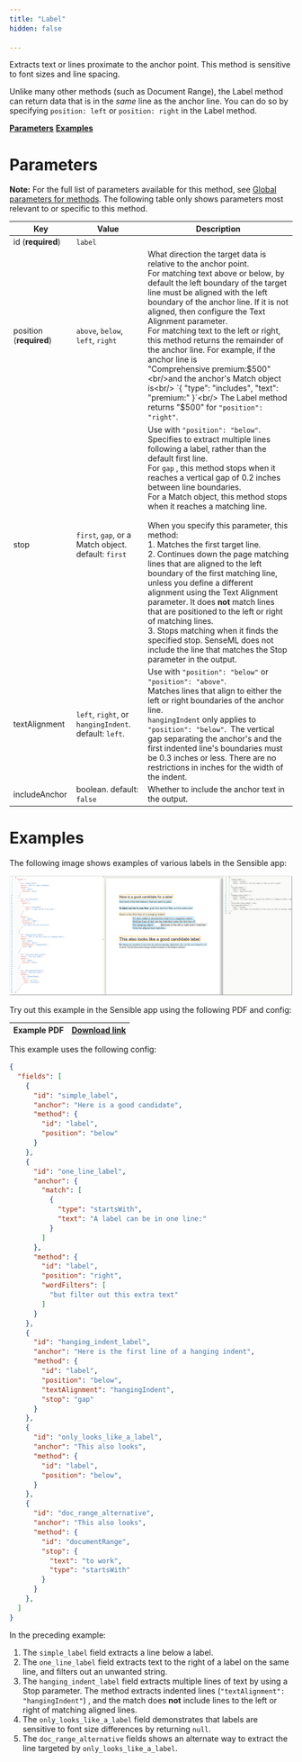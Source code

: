 ```yaml
---
title: "Label"
hidden: false

---
```


Extracts text or lines proximate to the anchor point. This method is sensitive to font sizes and line spacing. 

Unlike many other methods (such as Document Range), the Label method can return data that is in the *same* line as the anchor line. You can do so by specifying `position: left` or `position: right` in the Label method.

[**Parameters**](doc:label#section-parameters)
[**Examples**](doc:label#section-examples)

Parameters
====

**Note:** For the full list of parameters available for this method, see [Global parameters for methods](doc:method#section-global-parameters-for-methods). The following table only shows parameters most relevant to or specific to this method.

| Key                     | Value                                                 | Description                                                  |
| ----------------------- | ----------------------------------------------------- | ------------------------------------------------------------ |
| id (**required**)       | `label`                                               |                                                              |
| position (**required**) | `above`, `below`, `left`, `right`                     | What direction the target data is relative to the anchor point. <br> For matching text above or below, by default the left boundary of the target line must be aligned with the left boundary of the anchor line. If it is not aligned, then configure the Text Alignment parameter. <br/>For matching text to the left or right, this method returns the remainder of the anchor line. For example, if the anchor line is <br/>"Comprehensive premium:$500" <br/>and the anchor's Match object is<br/> `{ "type": "includes", "text": "premium:" }`<br/> The Label method returns "$500" for `"position": "right"`. |
| stop                    | `first`, `gap`, or a Match object. default: `first`   | Use with  `"position": "below"`.  <br/>Specifies to extract multiple lines following a label, rather than the default first line. <br/>For `gap` , this method stops when it reaches a vertical gap of 0.2 inches between line boundaries.<br/>For a Match object, this method stops when it reaches a matching line.<br/> <br/>When you specify this parameter, this method:<br/>1. Matches the first target line.<br/> 2. Continues down the page matching lines that are aligned to the left boundary of the first matching line, unless you define a different alignment using the Text Alignment parameter. It does **not** match lines that are positioned to the left or right of matching lines.<br/>3.  Stops matching when it finds the specified stop. SenseML does not include the line that matches the Stop parameter in the output.<br/> |
| textAlignment           | `left`, `right`, or `hangingIndent`. default: `left`. | Use with `"position": "below"` or `"position": "above"`. <br/>Matches lines that align to either the left or right boundaries of the anchor line. <br/> `hangingIndent` only applies to  `"position": "below"`.  The vertical gap separating the anchor's and the first indented line's boundaries must be 0.3 inches or less.  There are no restrictions in inches for the width of the indent. |
| includeAnchor           | boolean. default: `false`                             | Whether to include the anchor text in the output.            |

Examples
====

The following image shows examples of various labels in the Sensible app: 

![Click to enlarge](https://raw.githubusercontent.com/sensible-hq/sensible-docs/main/readme-sync/assets/v0/images/final/label_examples.png)

Try out this example in the Sensible app using the following PDF and config:

| Example PDF | [Download link](https://raw.githubusercontent.com/sensible-hq/sensible-docs/main/readme-sync/assets/v0/pdfs/label_example.pdf) |
| ---------------------------- | ------------------------------------------------------------------------------------------------------------------------------ |

This example uses the following config:

```json
{
  "fields": [
    {
      "id": "simple_label",
      "anchor": "Here is a good candidate",
      "method": {
        "id": "label",
        "position": "below"
      }
    },
    {
      "id": "one_line_label",
      "anchor": {
        "match": [
          {
            "type": "startsWith",
            "text": "A label can be in one line:"
          }
        ]
      },
      "method": {
        "id": "label",
        "position": "right",
        "wordFilters": [
          "but filter out this extra text"
        ]
      }
    },
    {
      "id": "hanging_indent_label",
      "anchor": "Here is the first line of a hanging indent",
      "method": {
        "id": "label",
        "position": "below",
        "textAlignment": "hangingIndent",
        "stop": "gap"
      }
    },
    {
      "id": "only_looks_like_a_label",
      "anchor": "This also looks",
      "method": {
        "id": "label",
        "position": "below",
      }
    },
    {
      "id": "doc_range_alternative",
      "anchor": "This also looks",
      "method": {
        "id": "documentRange",
        "stop": {
          "text": "to work",
          "type": "startsWith"
        }
      }
    },
  ]
}
```


In the preceding example:

1. The  `simple_label` field extracts a line below a label.
2. The `one_line_label` field extracts text to the right of a label on the same line, and filters out an unwanted string. 
3. The `hanging_indent_label` field extracts multiple lines of text by using a Stop parameter.  The method extracts indented lines (`"textAlignment": "hangingIndent"`) , and the match does **not** include lines to the left or right of matching aligned lines. 
4. The `only_looks_like_a_label` field demonstrates that labels are sensitive to font size differences by returning `null`.
5. The `doc_range_alternative` fields shows an alternate way to extract the line targeted by `only_looks_like_a_label`.

